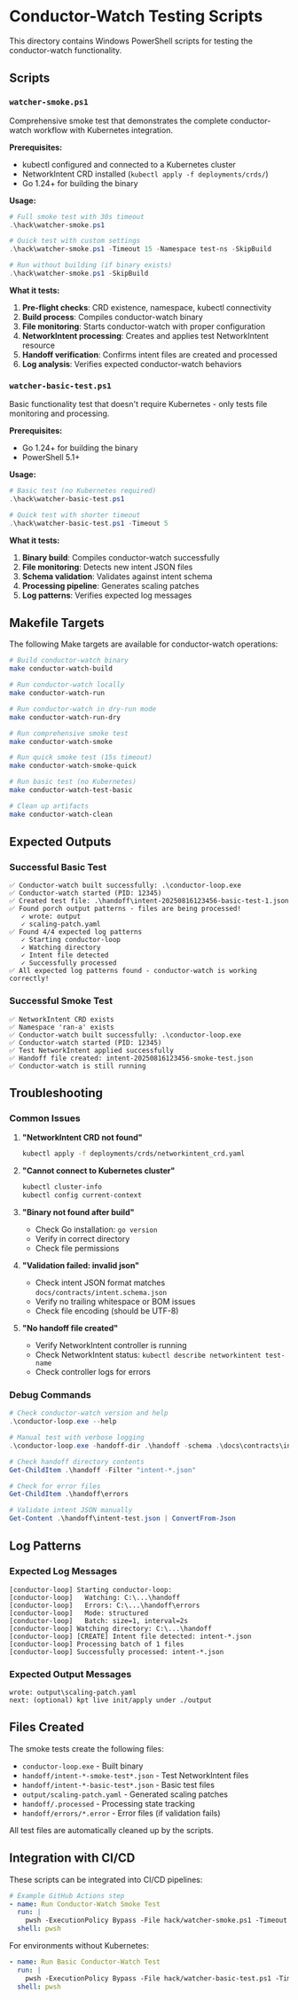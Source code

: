 # Conductor-Watch Testing Scripts

This directory contains Windows PowerShell scripts for testing the conductor-watch functionality.

## Scripts

### `watcher-smoke.ps1`

Comprehensive smoke test that demonstrates the complete conductor-watch workflow with Kubernetes integration.

**Prerequisites:**
- kubectl configured and connected to a Kubernetes cluster
- NetworkIntent CRD installed (`kubectl apply -f deployments/crds/`)
- Go 1.24+ for building the binary

**Usage:**
```powershell
# Full smoke test with 30s timeout
.\hack\watcher-smoke.ps1

# Quick test with custom settings
.\hack\watcher-smoke.ps1 -Timeout 15 -Namespace test-ns -SkipBuild

# Run without building (if binary exists)
.\hack\watcher-smoke.ps1 -SkipBuild
```

**What it tests:**
1. **Pre-flight checks**: CRD existence, namespace, kubectl connectivity
2. **Build process**: Compiles conductor-watch binary
3. **File monitoring**: Starts conductor-watch with proper configuration
4. **NetworkIntent processing**: Creates and applies test NetworkIntent resource
5. **Handoff verification**: Confirms intent files are created and processed
6. **Log analysis**: Verifies expected conductor-watch behaviors

### `watcher-basic-test.ps1`

Basic functionality test that doesn't require Kubernetes - only tests file monitoring and processing.

**Prerequisites:**
- Go 1.24+ for building the binary
- PowerShell 5.1+

**Usage:**
```powershell
# Basic test (no Kubernetes required)
.\hack\watcher-basic-test.ps1

# Quick test with shorter timeout
.\hack\watcher-basic-test.ps1 -Timeout 5
```

**What it tests:**
1. **Binary build**: Compiles conductor-watch successfully
2. **File monitoring**: Detects new intent JSON files
3. **Schema validation**: Validates against intent schema
4. **Processing pipeline**: Generates scaling patches
5. **Log patterns**: Verifies expected log messages

## Makefile Targets

The following Make targets are available for conductor-watch operations:

```bash
# Build conductor-watch binary
make conductor-watch-build

# Run conductor-watch locally
make conductor-watch-run

# Run conductor-watch in dry-run mode
make conductor-watch-run-dry

# Run comprehensive smoke test
make conductor-watch-smoke

# Run quick smoke test (15s timeout)
make conductor-watch-smoke-quick

# Run basic test (no Kubernetes)
make conductor-watch-test-basic

# Clean up artifacts
make conductor-watch-clean
```

## Expected Outputs

### Successful Basic Test
```
✅ Conductor-watch built successfully: .\conductor-loop.exe
✅ Conductor-watch started (PID: 12345)
✅ Created test file: .\handoff\intent-20250816123456-basic-test-1.json
✅ Found porch output patterns - files are being processed!
   ✓ wrote: output
   ✓ scaling-patch.yaml
✅ Found 4/4 expected log patterns
   ✓ Starting conductor-loop
   ✓ Watching directory
   ✓ Intent file detected
   ✓ Successfully processed
✅ All expected log patterns found - conductor-watch is working correctly!
```

### Successful Smoke Test
```
✅ NetworkIntent CRD exists
✅ Namespace 'ran-a' exists
✅ Conductor-watch built successfully: .\conductor-loop.exe
✅ Conductor-watch started (PID: 12345)
✅ Test NetworkIntent applied successfully
✅ Handoff file created: intent-20250816123456-smoke-test.json
✅ Conductor-watch is still running
```

## Troubleshooting

### Common Issues

1. **"NetworkIntent CRD not found"**
   ```bash
   kubectl apply -f deployments/crds/networkintent_crd.yaml
   ```

2. **"Cannot connect to Kubernetes cluster"**
   ```bash
   kubectl cluster-info
   kubectl config current-context
   ```

3. **"Binary not found after build"**
   - Check Go installation: `go version`
   - Verify in correct directory
   - Check file permissions

4. **"Validation failed: invalid json"**
   - Check intent JSON format matches `docs/contracts/intent.schema.json`
   - Verify no trailing whitespace or BOM issues
   - Check file encoding (should be UTF-8)

5. **"No handoff file created"**
   - Verify NetworkIntent controller is running
   - Check NetworkIntent status: `kubectl describe networkintent test-name`
   - Check controller logs for errors

### Debug Commands

```powershell
# Check conductor-watch version and help
.\conductor-loop.exe --help

# Manual test with verbose logging
.\conductor-loop.exe -handoff-dir .\handoff -schema .\docs\contracts\intent.schema.json -batch-interval 1s

# Check handoff directory contents
Get-ChildItem .\handoff -Filter "intent-*.json"

# Check for error files
Get-ChildItem .\handoff\errors

# Validate intent JSON manually
Get-Content .\handoff\intent-test.json | ConvertFrom-Json
```

## Log Patterns

### Expected Log Messages
```
[conductor-loop] Starting conductor-loop:
[conductor-loop]   Watching: C:\...\handoff
[conductor-loop]   Errors: C:\...\handoff\errors
[conductor-loop]   Mode: structured
[conductor-loop]   Batch: size=1, interval=2s
[conductor-loop] Watching directory: C:\...\handoff
[conductor-loop] [CREATE] Intent file detected: intent-*.json
[conductor-loop] Processing batch of 1 files
[conductor-loop] Successfully processed: intent-*.json
```

### Expected Output Messages
```
wrote: output\scaling-patch.yaml
next: (optional) kpt live init/apply under ./output
```

## Files Created

The smoke tests create the following files:

- `conductor-loop.exe` - Built binary
- `handoff/intent-*-smoke-test*.json` - Test NetworkIntent files  
- `handoff/intent-*-basic-test*.json` - Basic test files
- `output/scaling-patch.yaml` - Generated scaling patches
- `handoff/.processed` - Processing state tracking
- `handoff/errors/*.error` - Error files (if validation fails)

All test files are automatically cleaned up by the scripts.

## Integration with CI/CD

These scripts can be integrated into CI/CD pipelines:

```yaml
# Example GitHub Actions step
- name: Run Conductor-Watch Smoke Test
  run: |
    pwsh -ExecutionPolicy Bypass -File hack/watcher-smoke.ps1 -Timeout 30
  shell: pwsh
```

For environments without Kubernetes:
```yaml
- name: Run Basic Conductor-Watch Test  
  run: |
    pwsh -ExecutionPolicy Bypass -File hack/watcher-basic-test.ps1 -Timeout 10
  shell: pwsh
```